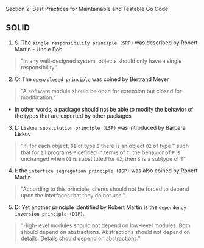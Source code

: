 Section 2: Best Practices for Maintainable and Testable Go Code

## SOLID

1. S: The `single responsibility principle (SRP)` was described by Robert Martin - Uncle Bob
> "In any well-designed system, objects should only have a single responsibility."

2. O: The `open/closed principle` was coined by Bertrand Meyer
> "A software module should be open for extension but closed for modification."

- In other words, a package should not be able to modify the behavior of
the types that are exported by other packages

3. L: `Liskov substitution principle (LSP)` was introduced by Barbara Liskov
> "If, for each object, `O1` of type `S` there is an object `O2` of type `T` such that for all  programs `P` defined in terms of `T`, the behavior of `P` is unchanged when `O1` is substituted for `O2`, then `S` is a subtype of `T`"


4. I: the `interface segregation principle (ISP)` was also coined by Robert Martin
> "According to this principle, clients should not be forced to depend upon the interfaces that they do not use."


5. D: Yet another principle identified by Robert Martin is the `dependency inversion principle (DIP)`.
> "High-level modules should not depend on low-level modules. Both should depend on abstractions. 
Abstractions should not depend on details. Details should depend on abstractions."

